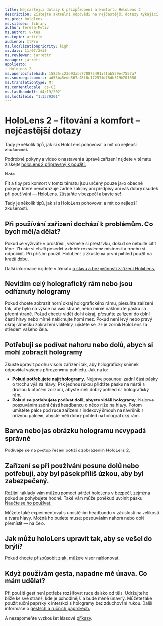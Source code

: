 ```yaml
---
title: Nejčastější dotazy k přizpůsobení a komfortu HoloLens 2
description: Získejte aktuální odpovědi na nejčastější dotazy týkající se toho, jak přizpůsobit HoloLens 2 a jak si v prostředí hybridní reality osídíte pohodlí.
ms.prod: hololens
ms.sitesec: library
author: Teresa-Motiv
ms.author: v-tea
ms.topic: article
audience: ItPro
ms.localizationpriority: high
ms.date: 11/07/2019
ms.reviewer: jarrettr
manager: jarrettr
appliesto:
- HoloLens 2
ms.openlocfilehash: 158354c23e93abe770875491af1ab559e47557a7
ms.sourcegitcommit: ad53ba5edd567a18f0c172578d78db3190701650
ms.translationtype: MT
ms.contentlocale: cs-CZ
ms.lasthandoff: 04/19/2021
ms.locfileid: "111379301"
---
```

# <a name="hololens-2-fit-and-comfort-frequently-asked-questions"></a>HoloLens 2 – fitování a komfort – nejčastější dotazy

Tady je několik tipů, jak si s HoloLens pohovovat a mít co nejlepší zkušenosti.

Podrobné pokyny a video o nastavení a úpravě zařízení najdete v tématu získejte [holoLens 2 připravený k použití.](hololens2-setup.md)

> [!NOTE]
> Fit a tipy pro komfort v tomto tématu jsou určeny pouze jako obecné pokyny, které nenahrazuje žádné zákony ani předpisy ani váš dobrý úsudek při používání &mdash; HoloLens. Zůstaňte v bezpečí a bavte se!

Tady je několik tipů, jak si s HoloLens pohovovat a mít co nejlepší zkušenosti.

## <a name="im-experiencing-discomfort-when-i-use-my-device-what-should-i-do"></a>Při používání zařízení dochází k problémům. Co bych měl/a dělat?

Pokud se vyžíváte v prostředí, vezměte si přestávku, dokud se nebude cítit lépe. Zkuste si chvíli posedět v dobře rozsvícené místnosti a trochu si odpočinit. Při příštím použití HoloLens ji zkuste na první pohled použít na kratší dobu.

Další informace najdete v tématu [o stavu a bezpečnosti zařízení HoloLens.](https://go.microsoft.com/fwlink/p/?LinkId=746661)

## <a name="i-cant-see-the-whole-holographic-frame-or-my-holograms-are-cut-off"></a>Nevidím celý holografický rám nebo jsou odříznuty hologramy

Pokud chcete zobrazit horní okraj holografického rámu, přesuňte zařízení tak, aby bylo na výšce na vaší straně, nebo mírně naklonujte pásku na přední straně. Pokud chcete vidět dolní okraj, přesuňte zařízení do dolní části hlavy nebo mírně naklonujte horní mez. Pokud není levý nebo pravý okraj rámečku zobrazení viditelný, ujistěte se, že je zorník HoloLens za středem vašeho čela.

## <a name="i-need-to-look-up-or-down-to-see-holograms"></a>Potřebuji se podívat nahoru nebo dolů, abych si mohl zobrazit hologramy

Zkuste upravit polohu visoru zařízení tak, aby holografický snímek odpovídal vašemu přirozenému pohledu. Jak na to:

- **Pokud potřebujete najít hologramy.** Nejprve posunout zadní část pásky o trochu výš na hlavy. Pak jednou rukou přidržte pásku na místě a druhou k otočení zorzoru, abyste měli dobrý pohled na holografický rám.
- **Pokud se potřebujete podívat dolů, abyste viděli hologramy**. Nejprve posouváním zadní části headbandu o něco níže na hlavy. Potom umístěte palce pod ruce zařízení a indexový šmouh na návršník a oříznou palcem, abyste měli dobrý pohled na holografický rám.

## <a name="hologram-image-color-or-brightness-does-not-look-right"></a>Barva nebo jas obrázku hologramu nevypadá správně

Podívejte se na postup řešení potíží s zobrazením HoloLens [2.](hololens2-display.md)

## <a name="the-device-slides-down-when-im-using-it-or-i-need-to-make-the-headband-too-tight-to-keep-it-secure"></a>Zařízení se při používání posune dolů nebo potřebuji, aby byl pásek příliš úzkou, aby byl zabezpečený.

Režijní náklady vám můžou pomoct udržet holoLens v bezpečí, zejména pokud se pohybujete hodně. Také vám může poněkud uvolnit pásku. [Naučte se ho používat.](hololens2-setup.md#adjust-fit)

Můžete také experimentovat s umístěním headbandu v závislosti na velikosti a tvaru hlavy. Možná ho budete muset posouváním nahoru nebo dolů přemístit &mdash; na čelo.

## <a name="how-can-i-adjust-hololens-to-fit-with-my-glasses"></a>Jak můžu holoLens upravit tak, aby se vešel do brýlí?

Pokud chcete přizpůsobit zrak, můžete visor naklonovat.

## <a name="my-arm-gets-tired-when-i-use-gestures-what-can-i-do"></a>Když používám gesta, napadne mě únava. Co mám udělat?

Při použití gest není potřeba rozšiřovat ruce daleko od těla. Udržujte ho blíže ke své straně, kde je pohodlnější a bude méně únavný. Můžete také použít ruční paprsky k interakci s hologramy bez zduchování rukou. Další informace o [gestech a ručních paprskech.](hololens2-basic-usage.md#the-hand-tracking-frame)

A nezapomeňte vyzkoušet hlasové [příkazy](hololens-cortana.md).
